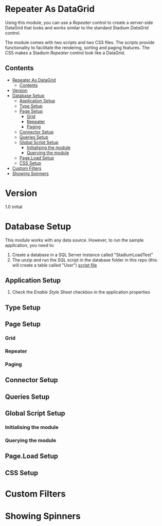 # Repeater As DataGrid
Using this module, you can use a *Repeater* control to create a server-side DataGrid that looks and works similar to the standard Stadium *DataGrid* control. 

The module comes with two scripts and two CSS files. The scripts provide functionality to facilitate the rendering, sorting and paging features. The CSS makes a Stadium *Repeater* control look like a DataGrid. 

## Contents
- [Repeater As DataGrid](#repeater-as-datagrid) <!-- omit in toc -->
  - [Contents](#contents) <!-- omit in toc -->
- [Version](#version)
- [Database Setup](#database-setup)
  - [Application Setup](#application-setup)
  - [Type Setup](#type-setup)
  - [Page Setup](#page-setup)
    - [Grid](#grid)
    - [Repeater](#repeater)
    - [Paging](#paging)
  - [Connector Setup](#connector-setup)
  - [Queries Setup](#queries-setup)
  - [Global Script Setup](#global-script-setup)
    - [Initialising the module](#initialising-the-module)
    - [Querying the module](#querying-the-module)
  - [Page.Load Setup](#pageload-setup)
  - [CSS Setup](#css-setup)
- [Custom Filters](#custom-filters)
- [Showing Spinners](#showing-spinners)

# Version
1.0 initial

# Database Setup
This module works with any data source. However, to run the sample application, you need to:

1. Create a database in a SQL Server instance called "StadiumLoadTest"
2. The unzip and run the SQL script in the database folder in this repo (this will create a table called "User") [script file](database/script.zip)

## Application Setup
1. Check the *Enable Style Sheet* checkbox in the application properties

## Type Setup

## Page Setup

### Grid

### Repeater

### Paging

## Connector Setup

## Queries Setup

## Global Script Setup

### Initialising the module

### Querying the module

## Page.Load Setup

## CSS Setup

# Custom Filters

# Showing Spinners

